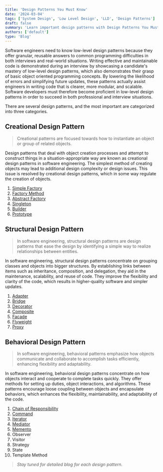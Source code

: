 ```yaml
---
title: 'Design Patterns You Must Know'
date: '2024-03-04'
tags: ['System Design', 'Low Level Design', 'LLD', 'Design Patterns']
draft: false
summary: 'Learn important design patterns with Design Patterns You Must Know.'
authors: ['default']
type: 'Blog'
---
```


Software engineers need to know low-level design patterns because they offer granular, reusable answers to common programming difficulties in both interviews and real-world situations. Writing effective and maintainable code is demonstrated during an interview by showcasing a candidate's mastery of low-level design patterns, which also demonstrates their grasp of basic object oriented programming concepts. By lowering the likelihood of errors and simplifying future updates, these patterns actually assist engineers in writing code that is clearer, more modular, and scalable. Software developers must therefore become proficient in low-level design patterns in order to succeed in both professional and interview situations.

There are several design patterns, and the most important are categorized into three categories.

## Creational Design Pattern

> Creational patterns are focused towards how to instantiate an object or group of related objects.

Design patterns that deal with object creation processes and attempt to construct things in a situation-appropriate way are known as creational design patterns in software engineering. The simplest method of creating objects may lead to additional design complexity or design issues. This issue is resolved by creational design patterns, which in some way regulate the creation of objects.

1. [Simple Factory](/blog/low-level-design/creational/simple-factory)
2. [Factory Method](/blog/low-level-design/creational/factory-method-pattern)
3. [Abstract Factory](/blog/low-level-design/creational/abstract-factory)
4. [Singleton](/blog/low-level-design/creational/singleton-design-pattern)
5. [Builder](/blog/low-level-design/creational/builder-pattern)
6. [Prototype](/blog/low-level-design/creational/prototype-pattern)

## Structural Design Pattern

> In software engineering, structural design patterns are design patterns that ease the design by identifying a simple way to realize relationships between entities.

In software engineering, structural design patterns concentrate on grouping classes and objects into bigger structures. By establishing links between items such as inheritance, composition, and delegation, they aid in the maintenance, scalability, and reuse of code. They improve the flexibility and clarity of the code, which results in higher-quality software and simpler updates.

1. [Adapter](/blog/low-level-design/structural/adapter-pattern)
2. [Bridge](/blog/low-level-design/structural/bridge-pattern)
3. [Decorator](/blog/low-level-design/structural/decorator-pattern)
4. [Composite](/blog/low-level-design/structural/composite-pattern)
5. [Facade](/blog/low-level-design/structural/facade-pattern)
6. [Flyweight](/blog/low-level-design/structural/flyweight-pattern)
7. [Proxy](/blog/low-level-design/structural/proxy-pattern)

## Behavioral Design Pattern

> In software engineering, behavioral patterns emphasize how objects communicate and collaborate to accomplish tasks efficiently, enhancing flexibility and adaptability.

In software engineering, behavioral design patterns concentrate on how objects interact and cooperate to complete tasks quickly. They offer methods for setting up duties, object interactions, and algorithms. These patterns encourage loose coupling between objects and encapsulate behaviors, which enhances the flexibility, maintainability, and adaptability of the code.

1. [Chain of Responsibility](/blog/low-level-design/behavioral/chain-of-responsibility)
2. [Command](/blog/low-level-design/behavioral/command-pattern)
3. [Iterator](/blog/low-level-design/behavioral/iterator-pattern)
4. [Mediator](/blog/low-level-design/behavioral/mediator-pattern)
5. [Memento](/blog/low-level-design/behavioral/memento-pattern)
6. Observer
7. Visitor
8. Strategy
9. State
10. Template Method

> _Stay tuned for detailed blog for each design pattern._
